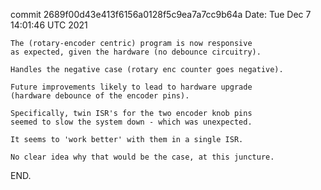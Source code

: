 commit 2689f00d43e413f6156a0128f5c9ea7a7cc9b64a
Date:   Tue Dec  7 14:01:46 UTC 2021

    The (rotary-encoder centric) program is now responsive
    as expected, given the hardware (no debounce circuitry).

    Handles the negative case (rotary enc counter goes negative).

    Future improvements likely to lead to hardware upgrade
    (hardware debounce of the encoder pins).

    Specifically, twin ISR's for the two encoder knob pins
    seemed to slow the system down - which was unexpected.

    It seems to 'work better' with them in a single ISR.

    No clear idea why that would be the case, at this juncture.

END.
